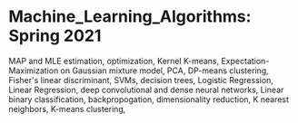 # Machine_Learning_Algorithms: Spring 2021
MAP and MLE estimation, optimization, Kernel K-means, Expectation-Maximization on Gaussian mixture model, PCA, DP-means clustering, Fisher's linear discriminant, SVMs, decision trees, Logistic Regression, Linear Regression, deep convolutional and dense neural networks, Linear binary classification, backpropogation, dimensionality reduction, K nearest neighbors, K-means clustering, 
